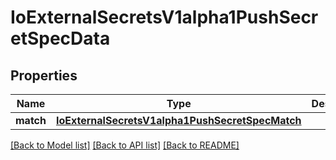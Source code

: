 # IoExternalSecretsV1alpha1PushSecretSpecData

## Properties
Name | Type | Description | Notes
------------ | ------------- | ------------- | -------------
**match** | [**IoExternalSecretsV1alpha1PushSecretSpecMatch**](IoExternalSecretsV1alpha1PushSecretSpecMatch.md) |  | 

[[Back to Model list]](../README.md#documentation-for-models) [[Back to API list]](../README.md#documentation-for-api-endpoints) [[Back to README]](../README.md)


